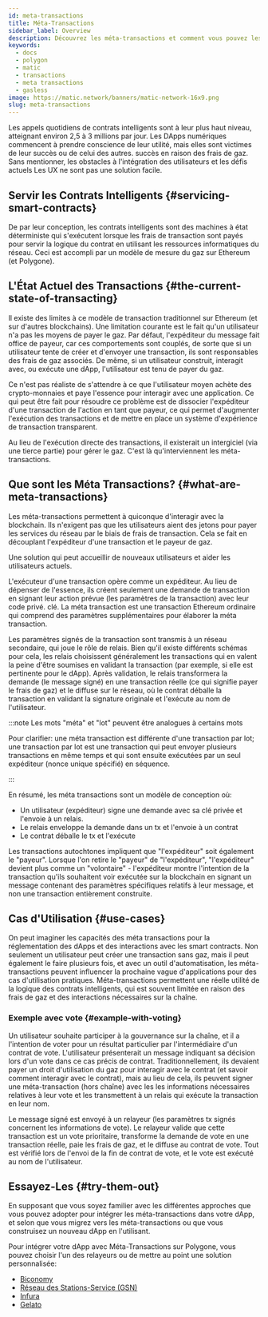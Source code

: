 ```yaml
---
id: meta-transactions
title: Méta-Transactions
sidebar_label: Overview
description: Découvrez les méta-transactions et comment vous pouvez les utiliser.
keywords:
  - docs
  - polygon
  - matic
  - transactions
  - meta transactions
  - gasless
image: https://matic.network/banners/matic-network-16x9.png
slug: meta-transactions
---
```


Les appels quotidiens de contrats intelligents sont à leur plus haut niveau, atteignant environ 2,5 à 3 millions par jour. Les DApps numériques commencent à prendre conscience de leur utilité, mais elles sont victimes de leur succès ou de celui des autres. succès en raison des frais de gaz. Sans mentionner, les obstacles à l'intégration des utilisateurs et les défis actuels Les UX ne sont pas une solution facile.

## Servir les Contrats Intelligents {#servicing-smart-contracts}

De par leur conception, les contrats intelligents sont des machines à état déterministe qui s'exécutent lorsque les frais de transaction sont payés pour servir la logique du contrat en utilisant les ressources informatiques du réseau. Ceci est accompli par un modèle de mesure du gaz sur Ethereum (et Polygone).

## L'État Actuel des Transactions {#the-current-state-of-transacting}

Il existe des limites à ce modèle de transaction traditionnel sur Ethereum (et sur d'autres blockchains). Une limitation courante est le fait qu'un utilisateur n'a pas les moyens de payer le gaz. Par défaut, l'expéditeur du message fait office de payeur, car ces comportements sont couplés, de sorte que si un utilisateur tente de créer et d'envoyer une transaction, ils sont responsables des frais de gaz associés. De même, si un utilisateur construit, interagit avec, ou exécute une dApp, l'utilisateur est tenu de payer du gaz.

Ce n'est pas réaliste de s'attendre à ce que l'utilisateur moyen achète des crypto-monnaies et paye l'essence pour interagir avec une application. Ce qui peut être fait pour résoudre ce problème est de dissocier l'expéditeur d'une transaction de l'action en tant que payeur, ce qui permet d'augmenter l'exécution des transactions et de mettre en place un système d'expérience de transaction transparent.

Au lieu de l'exécution directe des transactions, il existerait un intergiciel (via une tierce partie) pour gérer le gaz. C'est là qu'interviennent les méta-transactions.

## Que sont les Méta Transactions? {#what-are-meta-transactions}

 Les méta-transactions permettent à quiconque d'interagir avec la blockchain. Ils n'exigent pas que les utilisateurs aient des jetons pour payer les services du réseau par le biais de frais de transaction. Cela se fait en découplant l'expéditeur d'une transaction et le payeur de gaz.

Une solution qui peut accueillir de nouveaux utilisateurs et aider les utilisateurs actuels.

L'exécuteur d'une transaction opère comme un expéditeur. Au lieu de dépenser de l'essence, ils créent seulement une demande de transaction en signant leur action prévue (les paramètres de la transaction) avec leur code privé. clé. La méta transaction est une transaction Ethereum ordinaire qui comprend des paramètres supplémentaires pour élaborer la méta transaction.

Les paramètres signés de la transaction sont transmis à un réseau secondaire, qui joue le rôle de relais. Bien qu'il existe différents schémas pour cela, les relais choisissent généralement les transactions qui en valent la peine d'être soumises en validant la transaction (par exemple, si elle est pertinente pour le dApp). Après validation, le relais transformera la demande (le message signé) en une transaction réelle (ce qui signifie payer le frais de gaz) et le diffuse sur le réseau, où le contrat déballe la transaction en validant la  signature originale et l'exécute au nom de l'utilisateur.

:::note Les mots "méta" et "lot" peuvent être analogues à certains mots

Pour clarifier: une méta transaction est différente d'une transaction par lot; une transaction par lot est une transaction qui peut envoyer plusieurs transactions en même temps et qui sont ensuite exécutées par un seul expéditeur (nonce unique spécifié) en séquence.

:::

En résumé, les méta transactions sont un modèle de conception où:

* Un utilisateur (expéditeur) signe une demande avec sa clé privée et l'envoie à un relais.
* Le relais enveloppe la demande dans un tx et l'envoie à un contrat
* Le contrat déballe le tx et l'exécute

Les transactions autochtones impliquent que "l'expéditeur" soit également le "payeur". Lorsque l'on retire le "payeur" de "l'expéditeur", "l'expéditeur" devient plus comme un "volontaire" - l'expéditeur montre l'intention de la transaction qu'ils souhaitent voir exécutée sur la blockchain en signant un message contenant des paramètres spécifiques relatifs à leur message, et non une transaction entièrement construite.

## Cas d'Utilisation {#use-cases}

On peut imaginer les capacités des méta transactions pour la réglementation des dApps et des interactions avec les smart contracts. Non seulement un utilisateur peut créer une transaction sans gaz, mais il peut également le faire plusieurs fois, et avec un outil d'automatisation, les méta-transactions peuvent influencer la prochaine vague d'applications pour des cas d'utilisation pratiques. Méta-transactions permettent une réelle utilité de la logique des contrats intelligents, qui est souvent limitée en raison des frais de gaz et des interactions nécessaires sur la chaîne.

### Exemple avec vote {#example-with-voting}

Un utilisateur souhaite participer à la gouvernance sur la chaîne, et il a l'intention de voter pour un résultat particulier par l'intermédiaire d'un contrat de vote. L'utilisateur présenterait un message indiquant sa décision lors d'un vote dans ce cas précis de contrat. Traditionnellement, ils devaient payer un droit d'utilisation du gaz pour interagir avec le contrat (et savoir comment interagir avec le contrat), mais au lieu de cela, ils peuvent signer une méta-transaction (hors chaîne) avec les les informations nécessaires relatives à leur vote et les transmettent à un relais qui exécute la transaction en leur nom.

Le message signé est envoyé à un relayeur (les paramètres tx signés concernent les informations de vote). Le relayeur valide que cette transaction est un vote prioritaire, transforme la demande de vote en une transaction réelle, paie les frais de gaz, et le diffuse au contrat de vote.  Tout est vérifié lors de l'envoi de la fin de contrat de vote, et le vote est exécuté au nom de l'utilisateur.

## Essayez-Les {#try-them-out}

En supposant que vous soyez familier avec les différentes approches que vous pouvez adopter pour intégrer les méta-transactions dans votre dApp, et selon que vous migrez vers les méta-transactions ou que vous construisez un nouveau dApp en l'utilisant.

Pour intégrer votre dApp avec Méta-Transactions sur Polygone, vous pouvez choisir l'un des relayeurs ou de mettre au point une solution personnalisée:

* [Biconomy](https://docs.biconomy.io/products/enable-gasless-transactions)
* [Réseau des Stations-Service (GSN)](https://docs.opengsn.org/#ethereum-gas-station-network-gsn)
* [Infura](https://infura.io/product/ethereum/transactions-itx)
* [Gelato](https://docs.gelato.network/developer-products/gelato-relay-sdk)
